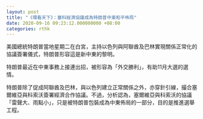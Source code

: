 ```yaml
---
layout: post
title: "《環看天下》：塞科經濟協議成為特朗普中東和平佈局"
date: 2020-09-16 09:23:12.000000000 +08:00
categories: rthk
---
```


美國總統特朗普當地星期二在白宮，主持以色列與阿聯酋及巴林實現關係正常化的協議簽署儀式，特朗普形容這是新中東的黎明。

特朗普最近在中東事務上接連出招，被形容為「外交勝利」，有助11月大選的選情。

特朗普除了促成阿聯酋及巴林，與以色列建立正常關係之外，亦穿針引線，撮合塞爾維亞與科索沃簽署經濟合作協議。不過，分析認為，塞爾維亞與科索沃的協議「雷聲大、雨點小」，只是被特朗普包裝成為中東佈局的一部分，目的是推進選舉工程。

